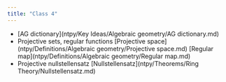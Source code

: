 ```yaml
---
title: "Class 4"
---
```


- [AG dictionary](ntpy/Key Ideas/Algebraic geometry/AG dictionary.md)
- Projective sets, regular functions [Projective space](ntpy/Definitions/Algebraic geometry/Projective space.md) [Regular map](ntpy/Definitions/Algebraic geometry/Regular map.md)
- Projective nullstellensatz [Nullstellensatz](ntpy/Theorems/Ring Theory/Nullstellensatz.md)
